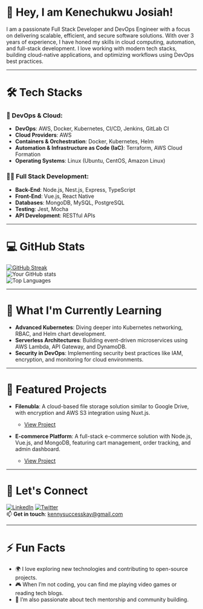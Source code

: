 # 👋 Hey, I am Kenechukwu Josiah!

I am a passionate Full Stack Developer and DevOps Engineer with a focus on delivering scalable, efficient, and secure software solutions. With over 3 years of experience, I have honed my skills in cloud computing, automation, and full-stack development. I love working with modern tech stacks, building cloud-native applications, and optimizing workflows using DevOps best practices.

---

# 🛠 Tech Stacks

### 🚀 DevOps & Cloud:
- **DevOps**: AWS, Docker, Kubernetes, CI/CD, Jenkins, GitLab CI
- **Cloud Providers**: AWS
- **Containers & Orchestration**: Docker, Kubernetes, Helm
- **Automation & Infrastructure as Code (IaC)**: Terraform, AWS Cloud Formation
- **Operating Systems**: Linux (Ubuntu, CentOS, Amazon Linux)

### 👨‍💻 Full Stack Development:
- **Back-End**: Node.js, Nest.js, Express, TypeScript
- **Front-End**: Vue.js, React Native
- **Databases**: MongoDB, MySQL, PostgreSQL
- **Testing**: Jest, Mocha
- **API Development**: RESTful APIs

---

# 💻 GitHub Stats
[![GitHub Streak](https://streak-stats.demolab.com?user=kenechukwuJosiah&theme=whatsapp-dark&border_radius=8&card_width=450)](https://git.io/streak-stats)
<br/>
![Your GitHub stats](https://github-readme-stats.vercel.app/api?username=kenechukwuJosiah&show_icons=true&theme=radical)
<br/>
![Top Languages](https://github-readme-stats.vercel.app/api/top-langs/?username=kenechukwuJosiah&layout=compact&theme=radical)

---

# 🌱 What I'm Currently Learning
- **Advanced Kubernetes**: Diving deeper into Kubernetes networking, RBAC, and Helm chart development.
- **Serverless Architectures**: Building event-driven microservices using AWS Lambda, API Gateway, and DynamoDB.
- **Security in DevOps**: Implementing security best practices like IAM, encryption, and monitoring for cloud environments.

---

# 🎯 Featured Projects

- **Filenubla**: A cloud-based file storage solution similar to Google Drive, with encryption and AWS S3 integration using Nuxt.js.
  - [View Project](https://github.com/YourUsername/filenubla)

- **E-commerce Platform**: A full-stack e-commerce solution with Node.js, Vue.js, and MongoDB, featuring cart management, order tracking, and admin dashboard.
  - [View Project](https://github.com/YourUsername/ecommerce-platform)

---

# 🔗 Let's Connect

[![LinkedIn](https://img.shields.io/badge/linkedin-0A66C2?style=for-the-badge&logo=linkedin&logoColor=white)](https://www.linkedin.com/in/kenechukwu-onwe-543926214)
[![Twitter](https://img.shields.io/badge/twitter-1DA1F2?style=for-the-badge&logo=twitter&logoColor=white)](https://x.com/kenechukwJosiah)
<br />
📫 **Get in touch**: kennysuccesskay@gmail.com

---

# ⚡ Fun Facts
- 🌍 I love exploring new technologies and contributing to open-source projects.
- 🎮 When I’m not coding, you can find me playing video games or reading tech blogs.
- 🎤 I’m also passionate about tech mentorship and community building.
